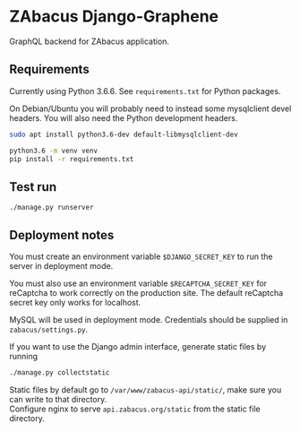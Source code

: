 # ZAbacus Django-Graphene

GraphQL backend for ZAbacus application.

## Requirements

Currently using Python 3.6.6. See `requirements.txt` for Python packages.

On Debian/Ubuntu you will probably need to instead some mysqlclient devel headers. You will also need the Python development headers.

```bash
sudo apt install python3.6-dev default-libmysqlclient-dev
```

```bash
python3.6 -m venv venv
pip install -r requirements.txt
```

## Test run

```
./manage.py runserver
```

## Deployment notes

You must create an environment variable `$DJANGO_SECRET_KEY` to run the server in deployment mode.

You must also use an environment variable `$RECAPTCHA_SECRET_KEY` for reCaptcha to work correctly on the production site.
The default reCaptcha secret key only works for localhost.

MySQL will be used in deployment mode. Credentials should be supplied in `zabacus/settings.py`.

If you want to use the Django admin interface, generate static files by running

```bash
./manage.py collectstatic
```

Static files by default go to `/var/www/zabacus-api/static/`, make sure you can write to that directory.  
Configure nginx to serve `api.zabacus.org/static` from the static file directory.
